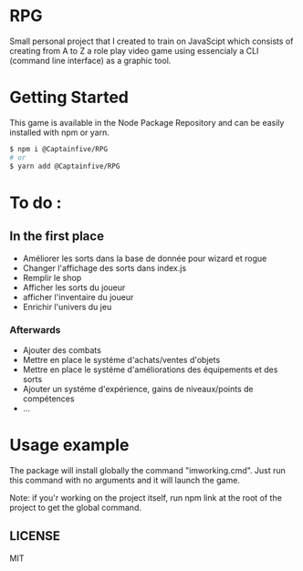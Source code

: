 # RPG
Small personal project that I created to train on JavaScipt which consists of creating from A to Z a role play video game using essencialy a CLI (command line interface) as a graphic tool.

# Getting Started
This game is available in the Node Package Repository and can be easily installed with npm or yarn.

```bash
$ npm i @Captainfive/RPG
# or
$ yarn add @Captainfive/RPG
```

# To do :

## In the first place

- Améliorer les sorts dans la base de donnée pour wizard et rogue
- Changer l'affichage des sorts dans index.js
- Remplir le shop
- Afficher les sorts du joueur
- afficher l'inventaire du joueur
- Enrichir l'univers du jeu

### Afterwards

- Ajouter des combats
- Mettre en place le systéme d'achats/ventes d'objets
- Mettre en place le systéme d'améliorations des équipements et des sorts
- Ajouter un systéme d'expérience, gains de niveaux/points de compétences
- ...

# Usage example

The package will install globally the command "imworking.cmd".
Just run this command with no arguments and it will launch the game.

Note: if you'r working on the project itself, run npm link at the root of the project to get the global command.


## LICENSE
MIT
